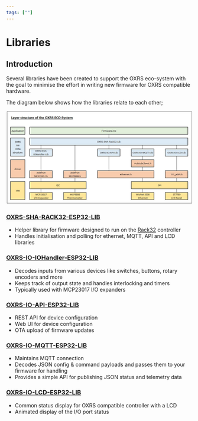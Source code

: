 ```yaml
---
tags: [""]
---
```

# Libraries

## Introduction
Several libraries have been created to support the OXRS eco-system with the goal to minimise the effort in writing new firmware for OXRS compatible hardware.

The diagram below shows how the libraries relate to each other;

![OXRS Libraries](/images/OXRS-SW-Structure.jpg)


### [OXRS-SHA-RACK32-ESP32-LIB](https://github.com/SuperHouse/OXRS-SHA-Rack32-ESP32-LIB)
- Helper library for firmware designed to run on the [Rack32](/docs/hardware/controllers/rack32.md) controller
- Handles initialisation and polling for ethernet, MQTT, API and LCD libraries


### [OXRS-IO-IOHandler-ESP32-LIB](/docs/libraries/esp32-io-handler-library.md)
- Decodes inputs from various devices like switches, buttons, rotary encoders and more
- Keeps track of output state and handles interlocking and timers
- Typically used with MCP23017 I/O expanders


### [OXRS-IO-API-ESP32-LIB](/docs/libraries/esp32-api-library.md)
- REST API for device configuration
- Web UI for device configuration
- OTA upload of firmware updates


### [OXRS-IO-MQTT-ESP32-LIB](/docs/libraries/esp32-mqtt-library.md)
- Maintains MQTT connection
- Decodes JSON config & command payloads and passes them to your firmware for handling
- Provides a simple API for publishing JSON status and telemetry data


### [OXRS-IO-LCD-ESP32-LIB](/docs/libraries/esp32-lcd-library.md)
- Common status display for OXRS compatible controller with a LCD
- Animated display of the I/O port status

